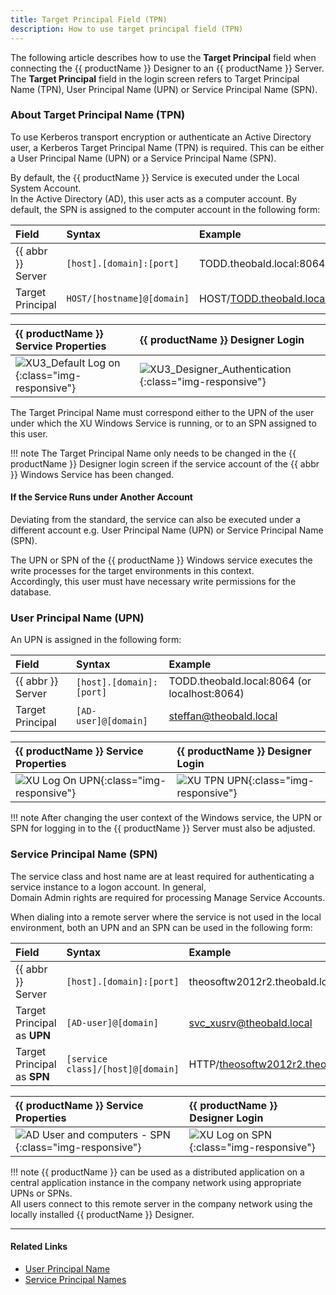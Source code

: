 ```yaml
---
title: Target Principal Field (TPN)
description: How to use target principal field (TPN)
---
```


The following article describes how to use the **Target Principal** field when connecting the {{ productName }} Designer to an {{ productName }} Server.
The **Target Principal** field in the login screen refers to Target Principal Name (TPN), User Principal Name (UPN) or Service Principal Name (SPN).

### About Target Principal Name (TPN)

To use Kerberos transport encryption or authenticate an Active Directory user, a Kerberos Target Principal Name (TPN) is required. 
This can be either a User Principal Name (UPN) or a Service Principal Name (SPN).

By default, the {{ productName }} Service is executed under the Local System Account. <br>
In the Active Directory (AD), this user acts as a computer account. By default, the SPN is assigned to the computer account in the following form:

|Field | Syntax | Example |
|:---|:---|:---|
|{{ abbr }} Server | `[host].[domain]:[port]` | TODD.theobald.local:8064 (or localhost:8064)|
|Target Principal| `HOST/[hostname]@[domain]` | HOST/TODD.theobald.local@THEOBALD.LOCAL|

|{{ productName }} Service Properties  | {{ productName }} Designer Login | 
|:---|:---|
|![XU3_Default Log on](../assets/images/xu/articles/log_on_local_system_account.png){:class="img-responsive"}| ![XU3_Designer_Authentication](../assets/images/xu/articles/XU3_Designer_Authentication.png){:class="img-responsive"}|

The Target Principal Name must correspond either to the UPN of the user under which the XU Windows Service is running, or to an SPN assigned to this user.

!!! note
    The Target Principal Name only needs to be changed in the {{ productName }} Designer login screen if the service account of the {{ abbr }} Windows Service has been changed.

#### If the Service Runs under Another Account

Deviating from the standard, the service can also be executed under a different account e.g. User Principal Name (UPN) or Service Principal Name (SPN).<br> 

The UPN or SPN of the {{ productName }} Windows service executes the write processes for the target environments in this context. <br> 
Accordingly, this user must have necessary write permissions for the database.

### User Principal Name (UPN)

An UPN is assigned in the following form:

|Field | Syntax | Example |
|:---|:---|:---|
|{{ abbr }} Server| `[host].[domain]:[port]` | TODD.theobald.local:8064 (or localhost:8064)|
|Target Principal | `[AD-user]@[domain]`| steffan@theobald.local |


|{{ productName }} Service Properties  | {{ productName }} Designer Login | 
|:---|:---|
|![XU Log On UPN](../assets/images/xu/articles/log_on_diesen_account.png){:class="img-responsive"}| ![XU TPN UPN](../assets/images/xu/articles/xu_UPN_steffan@.png){:class="img-responsive"}|

!!! note
    After changing the user context of the Windows service, the UPN or SPN for logging in to the {{ productName }} Server must also be adjusted.

### Service Principal Name (SPN)

The service class and host name are at least required for authenticating a service instance to a logon account. In general, <br> Domain Admin rights are required for processing Manage Service Accounts. 

When dialing into a remote server where the service is not used in the local environment, both an UPN and an SPN can be used in the following form:

|Field | Syntax | Example |
|:---|:---|:---|
|{{ abbr }} Server| `[host].[domain]:[port]` | theosoftw2012r2.theobald.local:8064 |
|Target Principal as **UPN** | `[AD-user]@[domain]`| svc_xusrv@theobald.local |
|Target Principal as **SPN** | `[service class]/[host]@[domain]` | HTTP/theosoftw2012r2.theobald.local@THEOBALD.LOCAL|

|{{ productName }} Service Properties  | {{ productName }} Designer Login | 
|:---|:---|
|![AD User and computers - SPN](../assets/images/xu/articles/xu_ad_spn.png){:class="img-responsive"}| ![XU Log on SPN](../assets/images/xu/articles/xu_SPN.png){:class="img-responsive"}|

!!! note
    {{ productName }} can be used as a distributed application on a central application instance in the company network using appropriate UPNs or SPNs. <br> All users connect to this remote server in the company network using the locally installed {{ productName }} Designer.

***********
#### Related Links

- [User Principal Name](https://docs.microsoft.com/en-us/windows/win32/secauthn/user-name-formats?redirectedfrom=MSDN#user-principal-name)
- [Service Principal Names](https://msdn.microsoft.com/en-us/library/ms677949(VS.85).aspx)



